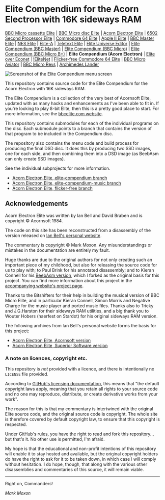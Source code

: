 # Elite Compendium for the Acorn Electron with 16K sideways RAM

[BBC Micro cassette Elite](https://github.com/markmoxon/elite-source-code-bbc-micro-cassette) | [BBC Micro disc Elite](https://github.com/markmoxon/elite-source-code-bbc-micro-disc) | [Acorn Electron Elite](https://github.com/markmoxon/elite-source-code-acorn-electron) | [6502 Second Processor Elite](https://github.com/markmoxon/elite-source-code-6502-second-processor) | [Commodore 64 Elite](https://github.com/markmoxon/elite-source-code-commodore-64) | [Apple II Elite](https://github.com/markmoxon/elite-source-code-apple-ii) | [BBC Master Elite](https://github.com/markmoxon/elite-source-code-bbc-master) | [NES Elite](https://github.com/markmoxon/elite-source-code-nes) | [Elite-A](https://github.com/markmoxon/elite-a-source-code-bbc-micro) | [Teletext Elite](https://github.com/markmoxon/teletext-elite) | [Elite Universe Editor](https://github.com/markmoxon/elite-universe-editor) | [Elite Compendium (BBC Master)](https://github.com/markmoxon/elite-compendium-bbc-master) | [Elite Compendium (BBC Micro)](https://github.com/markmoxon/elite-compendium-bbc-micro) | [Elite Compendium (BBC Micro B+)](https://github.com/markmoxon/elite-compendium-bbc-micro-b-plus) | **Elite Compendium (Acorn Electron)** | [Elite over Econet](https://github.com/markmoxon/elite-over-econet) | [!EliteNet](https://github.com/markmoxon/elite-over-econet-acorn-archimedes) | [Flicker-free Commodore 64 Elite](https://github.com/markmoxon/c64-elite-flicker-free) | [BBC Micro Aviator](https://github.com/markmoxon/aviator-source-code-bbc-micro) | [BBC Micro Revs](https://github.com/markmoxon/revs-source-code-bbc-micro) | [Archimedes Lander](https://github.com/markmoxon/lander-source-code-acorn-archimedes)

![Screenshot of the Elite Compendium menu screen](https://elite.bbcelite.com/images/elite_compendium/menu_electron.png)

This repository contains source code for the Elite Compendium for the Acorn Electron with 16K sideways RAM.

The Elite Compendium is a collection of the very best of Acornsoft Elite, updated with as many hacks and enhancements as I've been able to fit in. If you're looking to play 8-bit Elite, then this is a pretty good place to start. For more information, see the [bbcelite.com website](https://elite.bbcelite.com/hacks/elite_compendium.html).

This repository contains submodules for each of the individual programs on the disc. Each submodule points to a branch that contains the version of that program to be included in the Compendium disc.

The repository also contains the menu code and build process for producing the final DSD disc. It does this by producing two SSD images, one for each side, and then combining them into a DSD image (as BeebAsm can only create SSD images).

See the individual subprojects for more information.

* [Acorn Electron Elite, elite-compendium branch](https://github.com/markmoxon/elite-source-code-acorn-electron/tree/elite-compendium)
* [Acorn Electron Elite, elite-compendium-music branch](https://github.com/markmoxon/elite-source-code-acorn-electron/tree/elite-compendium-music)
* [Acorn Electron Elite, flicker-free branch](https://github.com/markmoxon/elite-source-code-acorn-electron/tree/flicker-free)

## Acknowledgements

Acorn Electron Elite was written by Ian Bell and David Braben and is copyright &copy; Acornsoft 1984.

The code on this site has been reconstructed from a disassembly of the version released on [Ian Bell's personal website](http://www.elitehomepage.org/).

The commentary is copyright &copy; Mark Moxon. Any misunderstandings or mistakes in the documentation are entirely my fault.

Huge thanks are due to the original authors for not only creating such an important piece of my childhood, but also for releasing the source code for us to play with; to Paul Brink for his annotated disassembly; and to Kieran Connell for his [BeebAsm version](https://github.com/kieranhj/elite-beebasm), which I forked as the original basis for this project. You can find more information about this project in the [accompanying website's project page](https://elite.bbcelite.com/about_site/about_this_project.html).

Thanks to the Bitshifters for their help in building the musical version of BBC Micro Elite, and in particular Kieran Connell, Simon Morris and Negative Charge for the music player and ported music files. Thanks also to Tricky and J.G.Harston for their sideways RAM utilities, and a big thank you to Wouter Hobers (haerfest on Stardot) for his original sideways RAM version.

The following archives from Ian Bell's personal website forms the basis for this project:

* [Acorn Electron Elite, Acornsoft version](http://www.elitehomepage.org/archive/a/a4090000.zip)
* [Acorn Electron Elite, Superior Software version](http://www.elitehomepage.org/archive/a/a4090010.zip)

### A note on licences, copyright etc.

This repository is _not_ provided with a licence, and there is intentionally no `LICENSE` file provided.

According to [GitHub's licensing documentation](https://docs.github.com/en/free-pro-team@latest/github/creating-cloning-and-archiving-repositories/licensing-a-repository), this means that "the default copyright laws apply, meaning that you retain all rights to your source code and no one may reproduce, distribute, or create derivative works from your work".

The reason for this is that my commentary is intertwined with the original Elite source code, and the original source code is copyright. The whole site is therefore covered by default copyright law, to ensure that this copyright is respected.

Under GitHub's rules, you have the right to read and fork this repository... but that's it. No other use is permitted, I'm afraid.

My hope is that the educational and non-profit intentions of this repository will enable it to stay hosted and available, but the original copyright holders do have the right to ask for it to be taken down, in which case I will comply without hesitation. I do hope, though, that along with the various other disassemblies and commentaries of this source, it will remain viable.

---

Right on, Commanders!

_Mark Moxon_
